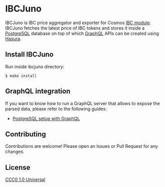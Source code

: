 # IBCJuno

IBCJuno is IBC price aggregator and exporter for Cosmos [IBC module](https://github.com/cosmos/ibc).
IBCJuno fetches the latest price of IBC tokens and stores it inside a [PostgreSQL](https://www.postgresql.org/) database on top of which [GraphQL](https://graphql.org/) APIs can be created using [Hasura](https://hasura.io/).

## Install IBCJuno 
Run inside ibcjuno directory: 

```shell
$ make install
```

## GraphQL integration
If you want to know how to run a GraphQL server that allows to expose the parsed data, please refer to the following guides: 

- [PostgreSQL setup with GraphQL](.docs/postgres-graphql-setup.md)

## Contributing
Contributions are welcome! Please open an Issues or Pull Request for any changes.

## License
[CCC0 1.0 Universal](https://creativecommons.org/share-your-work/public-domain/cc0/)